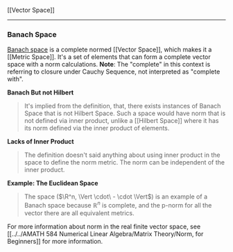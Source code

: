 [[Vector Space]]

---
### **Banach Space**

[Banach space](https://mathworld.wolfram.com/BanachSpace.html) is a complete normed [[Vector Space]], which makes it a [[Metric Space]]. It's a set of elements that can form a complete  vector space with a norm calculations.  **Note**: The "complete" in this context is referring to closure under Cauchy Sequence, not interpreted as "complete with". 


**Banach But not Hilbert**
> It's implied from the definition, that, there exists instances of Banach Space that is not Hilbert Space. Such a space would have norm that is not defined via inner product, unlike a [[Hilbert Space]] where it has its norm defined via the inner product of elements. 


**Lacks of Inner Product**
> The definition doesn't said anything about  using inner product in the space to define the norm metric. The norm can be independent of the inner product. 

**Example: The Euclidean Space**
> The space ($\R^n, \Vert \cdot\ - \cdot \Vert$) is an example of a Banach space because $\mathbb R^n$ is complete, and the p-norm for all the vector there are all equivalent metrics. 

For more information about norm in the real finite vector space, see [[../../AMATH 584 Numerical Linear Algebra/Matrix Theory/Norm, for Beginners]] for more information. 



